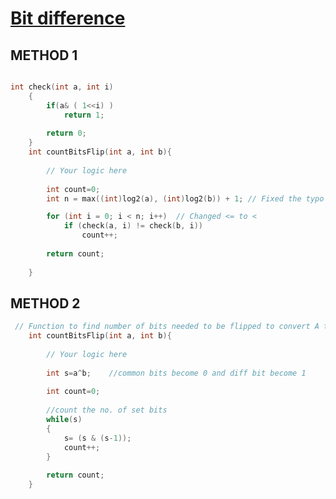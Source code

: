 <h1><a href="https://www.geeksforgeeks.org/problems/bit-difference-1587115620/1" target="_blank">Bit difference</a></h1>


## METHOD 1
```cpp

int check(int a, int i)
    {
        if(a& ( 1<<i) )
            return 1;
        
        return 0;
    }
    int countBitsFlip(int a, int b){
        
        // Your logic here
        
        int count=0;
        int n = max((int)log2(a), (int)log2(b)) + 1; // Fixed the typo and added a missing semicolon

        for (int i = 0; i < n; i++)  // Changed <= to <
            if (check(a, i) != check(b, i))
                count++;
                
        return count;
        
    }

```

## METHOD 2

```cpp
 // Function to find number of bits needed to be flipped to convert A to B
    int countBitsFlip(int a, int b){
        
        // Your logic here
        
        int s=a^b;    //common bits become 0 and diff bit become 1
        
        int count=0;
        
        //count the no. of set bits
        while(s)
        {
            s= (s & (s-1));
            count++;
        }
        
        return count;
    }
```